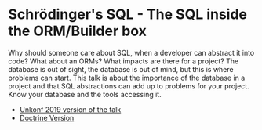 # Schrödinger's SQL - The SQL inside the ORM/Builder box

Why should someone care about SQL, when a developer can abstract it into code? What about an ORMs? What impacts are there for a project? The database is out of sight, the database is out of mind, but this is where problems can start. This talk is about the importance of the database in a project and that SQL abstractions can add up to problems for your project. Know your database and the tools accessing it.

* [Unkonf 2019 version of the talk](https://senseexception.github.io/schroedingers-sql/unkonf/)
* [Doctrine Version](https://senseexception.github.io/schroedingers-sql/doctrine/)
